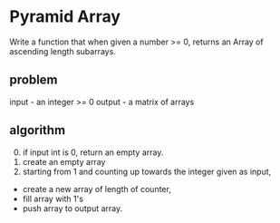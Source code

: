# Pyramid Array
Write a function that when given a number >= 0, returns an Array of ascending length subarrays.

## problem
input - an integer >= 0
output - a matrix of arrays

## algorithm
0. if input int is 0, return an empty array.
1. create an empty array
2. starting from 1 and counting up towards the integer given as input,
  - create a new array of length of counter,
  - fill array with 1's
  - push array to output array.

